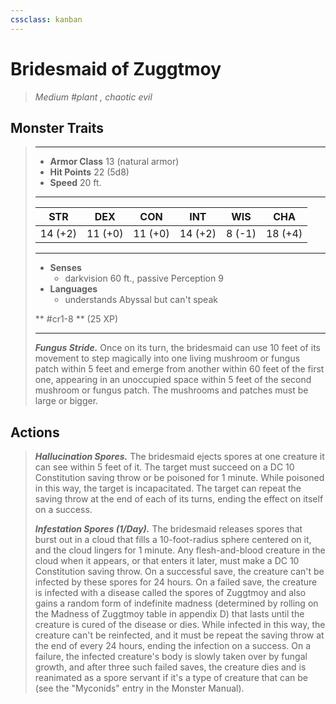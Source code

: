 ```yaml
---
cssclass: kanban
---
```


# Bridesmaid of Zuggtmoy
>*Medium #plant , chaotic evil*
## Monster Traits
>___
>- **Armor Class** 13 (natural armor)
>- **Hit Points** 22 (5d8)
>- **Speed** 20 ft.
>___
>|STR|DEX|CON|INT|WIS|CHA|
>|:---:|:---:|:---:|:---:|:---:|:---:|
>|14 (+2)|11 (+0)|11 (+0)|14 (+2)|8 (-1)|18 (+4)|
>___
>- **Senses**
>	 - darkvision 60 ft., passive Perception 9
>- **Languages**
>	 - understands Abyssal but can't speak
>
> ** #cr1-8 ** (25 XP)
>___
>***Fungus Stride.*** Once on its turn, the bridesmaid can use 10 feet of its movement to step magically into one living mushroom or fungus patch within 5 feet and emerge from another within 60 feet of the first one, appearing in an unoccupied space within 5 feet of the second mushroom or fungus patch. The mushrooms and patches must be large or bigger.  
>
## Actions
>***Hallucination Spores.*** The bridesmaid ejects spores at one creature it can see within 5 feet of it. The target must succeed on a DC 10 Constitution saving throw or be poisoned for 1 minute. While poisoned in this way, the target is incapacitated. The target can repeat the saving throw at the end of each of its turns, ending the effect on itself on a success.  
>
>***Infestation Spores (1/Day).*** The bridesmaid releases spores that burst out in a cloud that fills a 10-foot-radius sphere centered on it, and the cloud lingers for 1 minute. Any flesh-and-blood creature in the cloud when it appears, or that enters it later, must make a DC 10 Constitution saving throw. On a successful save, the creature can't be infected by these spores for 24 hours. On a failed save, the creature is infected with a disease called the spores of Zuggtmoy and also gains a random form of indefinite madness (determined by rolling on the Madness of Zuggtmoy table in appendix D) that lasts until the creature is cured of the disease or dies. While infected in this way, the creature can't be reinfected, and it must be repeat the saving throw at the end of every 24 hours, ending the infection on a success. On a failure, the infected creature's body is slowly taken over by fungal growth, and after three such failed saves, the creature dies and is reanimated as a spore servant if it's a type of creature that can be (see the "Myconids" entry in the Monster Manual).